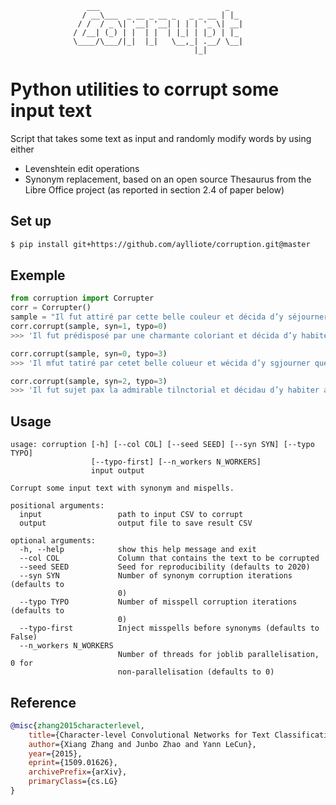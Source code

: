                      ___                            _   
                    / __\___  _ __ _ __ _   _ _ __ | |_ 
                   / /  / _ \| '__| '__| | | | '_ \| __|
                  / /__| (_) | |  | |  | |_| | |_) | |_ 
                  \____/\___/|_|  |_|   \__,_| .__/ \__|
                                             |_|        

# Python utilities to corrupt some input text

Script that takes some text as input and randomly modify words by using either
- Levenshtein edit operations
- Synonym replacement, based on an open source Thesaurus from the Libre Office project (as reported in section 2.4 of paper below)


## Set up

```bash
$ pip install git+https://github.com/aylliote/corruption.git@master
```


## Exemple

```python
from corruption import Corrupter
corr = Corrupter()
sample = "Il fut attiré par cette belle couleur et décida d’y séjourner quelque temps"
corr.corrupt(sample, syn=1, typo=0)
>>> 'Il fut prédisposé par une charmante coloriant et décida d’y habiter pour période'

corr.corrupt(sample, syn=0, typo=3)
>>> 'Il mfut tatiré par cetet belle colueur et wécida d’y sgjourner quelque temzps'

corr.corrupt(sample, syn=2, typo=3)
>>> 'Il fut sujet pax la admirable tilnctorial et décidau d’y habiter auprès âge'
```
## Usage

    usage: corruption [-h] [--col COL] [--seed SEED] [--syn SYN] [--typo TYPO]
                      [--typo-first] [--n_workers N_WORKERS]
                      input output
    
    Corrupt some input text with synonym and mispells.
    
    positional arguments:
      input                 path to input CSV to corrupt
      output                output file to save result CSV
    
    optional arguments:
      -h, --help            show this help message and exit
      --col COL             Column that contains the text to be corrupted
      --seed SEED           Seed for reproducibility (defaults to 2020)
      --syn SYN             Number of synonym corruption iterations (defaults to
                            0)
      --typo TYPO           Number of misspell corruption iterations (defaults to
                            0)
      --typo-first          Inject misspells before synonyms (defaults to False)
      --n_workers N_WORKERS
                            Number of threads for joblib parallelisation, 0 for
                            non-parallelisation (defaults to 0)

## Reference

```bibtex
@misc{zhang2015characterlevel,
    title={Character-level Convolutional Networks for Text Classification},
    author={Xiang Zhang and Junbo Zhao and Yann LeCun},
    year={2015},
    eprint={1509.01626},
    archivePrefix={arXiv},
    primaryClass={cs.LG}
}
```